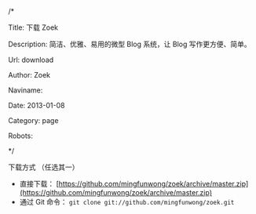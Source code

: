 /*

Title: 下载 Zoek

Description: 简洁、优雅、易用的微型 Blog 系统，让 Blog 写作更方便、简单。

Url: download

Author: Zoek

Naviname: 

Date: 2013-01-08

Category: page

Robots: 

*/

下载方式 （任选其一）

- 直接下载： [https://github.com/mingfunwong/zoek/archive/master.zip](https://github.com/mingfunwong/zoek/archive/master.zip)
- 通过 Git 命令： `git clone git://github.com/mingfunwong/zoek.git`